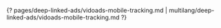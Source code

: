 {? pages/deep-linked-ads/vidoads-mobile-tracking.md | multilang/deep-linked-ads/vidoads-mobile-tracking.md ?}
